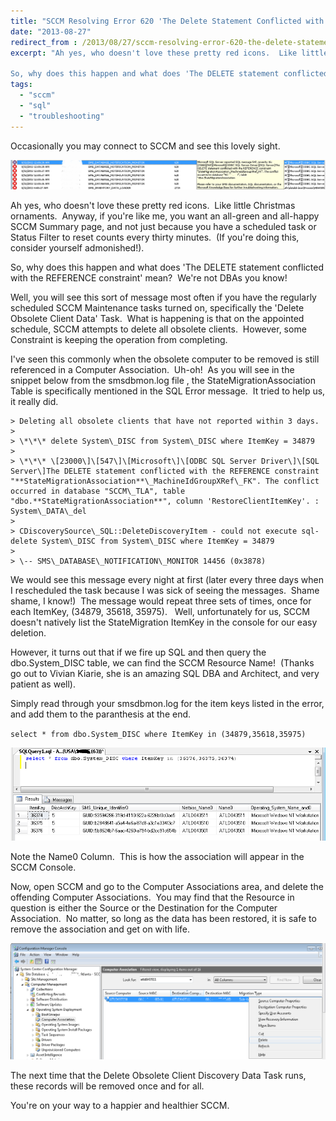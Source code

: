 ```yaml
---
title: "SCCM Resolving Error 620 'The Delete Statement Conflicted with the Reference Constraint…'"
date: "2013-08-27"
redirect_from : /2013/08/27/sccm-resolving-error-620-the-delete-statement-conflicted-with-the-reference-constraint
excerpt: "Ah yes, who doesn't love these pretty red icons.  Like little Christmas ornaments.  Anyway, if you're like me, you want an all-green and all-happy SCCM Summary page, and not just because you have a scheduled task or Status Filter to reset counts every thirty minutes.  (If you're doing this, consider yourself admonished!).

So, why does this happen and what does 'The DELETE statement conflicted with the REFERENCE constraint' mean?  We're not DBAs you know!"
tags: 
  - "sccm"
  - "sql"
  - "troubleshooting"
---
```


Occasionally you may connect to SCCM and see this lovely sight.

![](../assets/images/2013/08/images/01.png)

Ah yes, who doesn't love these pretty red icons.  Like little Christmas ornaments.  Anyway, if you're like me, you want an all-green and all-happy SCCM Summary page, and not just because you have a scheduled task or Status Filter to reset counts every thirty minutes.  (If you're doing this, consider yourself admonished!).

So, why does this happen and what does 'The DELETE statement conflicted with the REFERENCE constraint' mean?  We're not DBAs you know!

Well, you will see this sort of message most often if you have the regularly scheduled SCCM Maintenance tasks turned on, specifically the 'Delete Obsolete Client Data' Task.  What is happening is that on the appointed schedule, SCCM attempts to delete all obsolete clients.  However, some Constraint is keeping the operation from completing.

I've seen this commonly when the obsolete computer to be removed is still referenced in a Computer Association.  Uh-oh!  As you will see in the snippet below from the smsdbmon.log file , the StateMigrationAssociation Table is specifically mentioned in the SQL Error message.  It tried to help us, it really did.

```
> Deleting all obsolete clients that have not reported within 3 days.
> 
> \*\*\* delete System\_DISC from System\_DISC where ItemKey = 34879
> 
> \*\*\* \[23000\]\[547\]\[Microsoft\]\[ODBC SQL Server Driver\]\[SQL Server\]The DELETE statement conflicted with the REFERENCE constraint "**StateMigrationAssociation**\_MachineIdGroupXRef\_FK". The conflict occurred in database "SCCM\_TLA", table "dbo.**StateMigrationAssociation**", column 'RestoreClientItemKey'. : System\_DATA\_del
> 
> CDiscoverySource\_SQL::DeleteDiscoveryItem - could not execute sql- delete System\_DISC from System\_DISC where ItemKey = 34879
> 
> \-- SMS\_DATABASE\_NOTIFICATION\_MONITOR 14456 (0x3878)
```


We would see this message every night at first (later every three days when I rescheduled the task because I was sick of seeing the messages.  Shame shame, I know!)  The message would repeat three sets of times, once for each ItemKey, (34879, 35618, 35975).   Well, unfortunately for us, SCCM doesn't natively list the StateMigration ItemKey in the console for our easy deletion.

However, it turns out that if we fire up SQL and then query the dbo.System\_DISC table, we can find the SCCM Resource Name!  (Thanks go out to Vivian Kiarie, she is an amazing SQL DBA and Architect, and very patient as well).

Simply read through your smsdbmon.log for the item keys listed in the error, and add them to the paranthesis at the end.

`select * from dbo.System_DISC where ItemKey in (34879,35618,35975)`

![](../assets/images/2013/08/images/02.png)

Note the Name0 Column.  This is how the association will appear in the SCCM Console.

Now, open SCCM and go to the Computer Associations area, and delete the offending Computer Associations.  You may find that the Resource in question is either the Source or the Destination for the Computer Association.  No matter, so long as the data has been restored, it is safe to remove the association and get on with life.

![](../assets/images/2013/08/images/03.png)

The next time that the Delete Obsolete Client Discovery Data Task runs, these records will be removed once and for all.

You're on your way to a happier and healthier SCCM.
